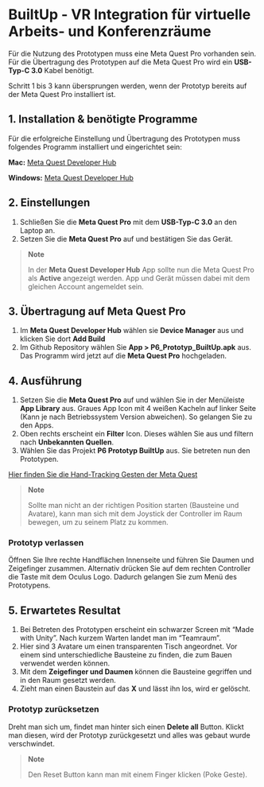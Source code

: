 # BuiltUp - VR Integration für virtuelle Arbeits- und Konferenzräume

Für die Nutzung des Prototypen muss eine Meta Quest Pro vorhanden sein.
Für die Übertragung des Prototypen auf die Meta Quest Pro wird ein **USB-Typ-C 3.0** Kabel benötigt.

Schritt 1 bis 3 kann übersprungen werden, wenn der Prototyp bereits auf der Meta Quest Pro installiert ist.

## 1. Installation & benötigte Programme

Für die erfolgreiche Einstellung und Übertragung des Prototypen muss folgendes Programm installiert und eingerichtet sein:

**Mac:** [Meta Quest Developer Hub](https://developer.oculus.com/downloads/package/oculus-developer-hub-mac)

**Windows:** [Meta Quest Developer Hub](https://developer.oculus.com/downloads/package/oculus-developer-hub-win)

## 2. Einstellungen

1. Schließen Sie die **Meta Quest Pro** mit dem **USB-Typ-C 3.0** an den Laptop an.
2. Setzen Sie die **Meta Quest Pro** auf und bestätigen Sie das Gerät.

> **Note**
>
> In der **Meta Quest Developer Hub** App sollte nun die Meta Quest Pro als **Active** angezeigt werden. App und Gerät müssen dabei mit dem gleichen Account angemeldet sein.

## 3. Übertragung auf Meta Quest Pro

1. Im **Meta Quest Developer Hub** wählen sie **Device Manager** aus und klicken Sie dort **Add Build**
2. Im Github Repository wählen Sie **App > P6_Prototyp_BuiltUp.apk** aus. Das Programm wird jetzt auf die **Meta Quest Pro** hochgeladen.

## 4. Ausführung

1. Setzen Sie die **Meta Quest Pro** auf und wählen Sie in der Menüleiste **App Library** aus. Graues App Icon mit 4 weißen Kacheln auf linker Seite (Kann je nach Betriebssystem Version abweichen). So gelangen Sie zu den Apps.
2. Oben rechts erscheint ein **Filter** Icon. Dieses wählen Sie aus und filtern nach **Unbekannten Quellen**.
3. Wählen Sie das Projekt **P6 Prototyp BuiltUp** aus. Sie betreten nun den Prototypen.

[Hier finden Sie die Hand-Tracking Gesten der Meta Quest](https://www.meta.com/de-de/help/quest/articles/headsets-and-accessories/controllers-and-hand-tracking/hand-tracking-quest-2/)

> **Note**
>
> Sollte man nicht an der richtigen Position starten (Bausteine und Avatare), kann man sich mit dem Joystick der Controller im Raum bewegen, um zu seinem Platz zu kommen.

### Prototyp verlassen

Öffnen Sie Ihre rechte Handflächen Innenseite und führen Sie Daumen und Zeigefinger zusammen. Alternativ drücken Sie auf dem rechten Controller die Taste mit dem Oculus Logo. Dadurch gelangen Sie zum Menü des Prototypens.

## 5. Erwartetes Resultat

1. Bei Betreten des Prototypen erscheint ein schwarzer Screen mit “Made with Unity”. Nach kurzem Warten landet man im “Teamraum”.
2. Hier sind 3 Avatare um einen transparenten Tisch angeordnet. Vor einem sind unterschiedliche Bausteine zu finden, die zum Bauen verwendet werden können.
3. Mit dem **Zeigefinger und Daumen** können die Bausteine gegriffen und in den Raum gesetzt werden.
4. Zieht man einen Baustein auf das **X** und lässt ihn los, wird er gelöscht.

### Prototyp zurücksetzen

Dreht man sich um, findet man hinter sich einen **Delete all** Button. Klickt man diesen, wird der Prototyp zurückgesetzt und alles was gebaut wurde verschwindet.

> **Note**
>
> Den Reset Button kann man mit einem Finger klicken (Poke Geste).
